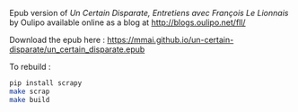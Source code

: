 Epub version of _Un Certain Disparate, Entretiens avec François Le Lionnais_ by Oulipo available online as a blog at http://blogs.oulipo.net/fll/

Download the epub here : https://mmai.github.io/un-certain-disparate/un_certain_disparate.epub

To rebuild : 
```sh
pip install scrapy
make scrap
make build
```

